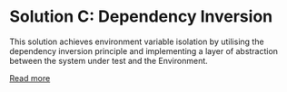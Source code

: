 # Solution C: Dependency Inversion

This solution achieves environment variable isolation by utilising the dependency inversion principle and implementing a layer of abstraction between the system under test and the Environment.

[Read more](https://thoughts.jacobjmarks.dev/posts/20230301-isolating-environment-variables-in-xunit-tests/#solution-c-dependency-inversion)

